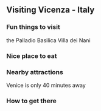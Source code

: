 ## Visiting Vicenza - Italy

### Fun things to visit

the Palladio Basilica
Villa dei Nani

### Nice place to eat

### Nearby attractions
Venice is only 40 minutes away

### How to get there
